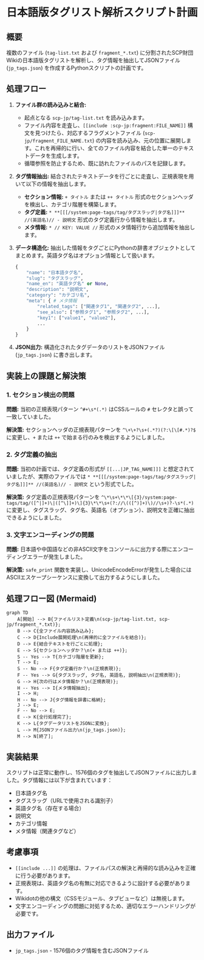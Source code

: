 # 日本語版タグリスト解析スクリプト計画

## 概要

複数のファイル (`tag-list.txt` および `fragment_*.txt`) に分割されたSCP財団Wikiの日本語版タグリストを解析し、タグ情報を抽出してJSONファイル (`jp_tags.json`) を作成するPythonスクリプトの計画です。

## 処理フロー

1. **ファイル群の読み込みと結合:**
    * 起点となる `scp-jp/tag-list.txt` を読み込みます。
    * ファイル内容を走査し、`[[include :scp-jp:fragment:FILE_NAME]]` 構文を見つけたら、対応するフラグメントファイル (`scp-jp/fragment_FILE_NAME.txt`) の内容を読み込み、元の位置に展開します。これを再帰的に行い、全てのファイル内容を結合した単一のテキストデータを生成します。
    * 循環参照を防止するため、既に訪れたファイルのパスを記録します。

2. **タグ情報抽出:** 結合されたテキストデータを行ごとに走査し、正規表現を用いて以下の情報を抽出します。
    * **セクション情報:** `+ タイトル` または `++ タイトル` 形式のセクションヘッダを検出し、カテゴリ階層を構築します。
    * **タグ定義:** `* **[[[/system:page-tags/tag/タグスラッグ|タグ名]]]** //(英語名)// - 説明文` 形式のタグ定義行から情報を抽出します。
    * **メタ情報:** `* // KEY: VALUE //` 形式のメタ情報行から追加情報を抽出します。

3. **データ構造化:** 抽出した情報をタグごとにPythonの辞書オブジェクトとしてまとめます。英語タグ名はオプション情報として扱います。

    ```python
    {
        "name": "日本語タグ名",
        "slug": "タグスラッグ",
        "name_en": "英語タグ名" or None,
        "description": "説明文",
        "category": "カテゴリ名",
        "meta": { # メタ情報
            "related_tags": ["関連タグ1", "関連タグ2", ...],
            "see_also": ["参照タグ1", "参照タグ2", ...],
            "key1": ["value1", "value2"],
            ...
        }
    }
    ```

4. **JSON出力:** 構造化されたタグデータのリストをJSONファイル (`jp_tags.json`) に書き出します。

## 実装上の課題と解決策

### 1. セクション検出の問題

**問題:** 当初の正規表現パターン `^#+\s*(.*)` はCSSルールの `#` セレクタと誤って一致していました。

**解決策:** セクションヘッダの正規表現パターンを `^\+\+?\s+(.*?)(?:\[\[#.*)?$` に変更し、`+` または `++` で始まる行のみを検出するようにしました。

### 2. タグ定義の抽出

**問題:** 当初の計画では、タグ定義の形式が `[[...|JP_TAG_NAME]]]` と想定されていましたが、実際のファイルでは `* **[[[/system:page-tags/tag/タグスラッグ|タグ名]]]** //(英語名)// - 説明文` という形式でした。

**解決策:** タグ定義の正規表現パターンを `^\*\s+\*\*\[{3}/system:page-tags/tag/([^|]+)\|([^\]]+)\]{3}\*\*\s+(?://\(([^)]+)\)//\s+)?-\s*(.*)` に変更し、タグスラッグ、タグ名、英語名（オプション）、説明文を正確に抽出できるようにしました。

### 3. 文字エンコーディングの問題

**問題:** 日本語や中国語などの非ASCII文字をコンソールに出力する際にエンコーディングエラーが発生しました。

**解決策:** `safe_print` 関数を実装し、UnicodeEncodeErrorが発生した場合にはASCIIエスケープシーケンスに変換して出力するようにしました。

## 処理フロー図 (Mermaid)

```mermaid
graph TD
    A[開始] --> B{ファイルリスト定義\n(scp-jp/tag-list.txt, scp-jp/fragment_*.txt)};
    B --> C{全ファイル内容読み込み};
    C --> D{Include展開処理\n(再帰的に全ファイルを結合)};
    D --> E{結合テキストを行ごとに処理};
    E --> S{セクションヘッダか？\n(+ または ++)};
    S -- Yes --> T{カテゴリ階層を更新};
    T --> E;
    S -- No --> F{タグ定義行か？\n(正規表現)};
    F -- Yes --> G{タグスラッグ, タグ名, 英語名, 説明抽出\n(正規表現)};
    G --> H{次の行はメタ情報か？\n(正規表現)};
    H -- Yes --> I{メタ情報抽出};
    I --> H;
    H -- No --> J{タグ情報を辞書に格納};
    J --> E;
    F -- No --> E;
    E --> K{全行処理完了};
    K --> L{タグデータリストをJSONに変換};
    L --> M{JSONファイル出力\n(jp_tags.json)};
    M --> N[終了];
```

## 実装結果

スクリプトは正常に動作し、1576個のタグを抽出してJSONファイルに出力しました。タグ情報には以下が含まれています：

* 日本語タグ名
* タグスラッグ（URLで使用される識別子）
* 英語タグ名（存在する場合）
* 説明文
* カテゴリ情報
* メタ情報（関連タグなど）

## 考慮事項

* `[[include ...]]` の処理は、ファイルパスの解決と再帰的な読み込みを正確に行う必要があります。
* 正規表現は、英語タグ名の有無に対応できるように設計する必要があります。
* Wikidotの他の構文（CSSモジュール、タブビューなど）は無視します。
* 文字エンコーディングの問題に対処するため、適切なエラーハンドリングが必要です。

## 出力ファイル

* `jp_tags.json` - 1576個のタグ情報を含むJSONファイル
